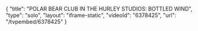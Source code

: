 {
    "title": "POLAR BEAR CLUB IN THE HURLEY STUDIOS: BOTTLED WIND",
    "type": "solo",
    "layout": "iframe-static",
    "videoId": "6378425",
    "url": "\/tvpembed\/6378425"
}